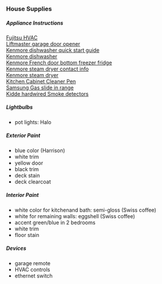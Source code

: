 ### House Supplies

##### Appliance Instructions
<a href="appliances/fujitsu_HVAC_operator_manual.jpg">Fujitsu HVAC</a></br>
<a href="appliances/garage_door_opener_liftmaster.jpg">Liftmaster garage door opener</a></br>
<a href="appliances/kenmore dishwasher quick start guide.jpg">Kenmore dishwasher quick start guide</a></br>
<a href="appliances/kenmore dishwasher manual.jpg">Kenmore dishwasher</a></br>
<a href="appliances/kenmore french door bottom fridge.jpg">Kenmore French door bottom freezer fridge</a></br>
<a href="appliances/kenmore steam dryer contact info.jpg">Kenmore steam dryer contact info</a></br>
<a href="appliances/kenmore steam dryer.jpg">Kenmore steam dryer</a></br>
<a href="appliances/kitchen cabinet blue cleaner pen.jpg">Kitchen Cabinet Cleaner Pen</a></br>
<a href="appliances/samsung gas slide in range.jpg">Samsung Gas slide in range</a></br>
<a href="https://images-na.ssl-images-amazon.com/images/I/71-7cv3VKGL.pdf">Kidde hardwired Smoke detectors</a></br>
##### Lightbulbs

* pot lights: Halo

##### Exterior Paint

* blue color (Harrison)
* white trim
* yellow door
* black trim
* deck stain
* deck clearcoat

##### Interior Paint

* white color for kitchenand bath: semi-gloss (Swiss coffee)
* white for remaining walls: eggshell (Swiss coffee)
* accent green/blue in 2 bedrooms
* white trim
* floor stain

##### Devices

* garage remote
* HVAC controls
* ethernet switch
